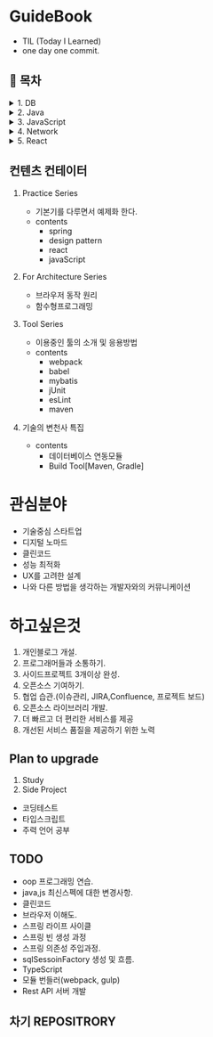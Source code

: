 # GuideBook
- TIL (Today I Learned)
- one day one commit.

## &#128204; 목차
<details>
<summary>1. DB</summary>

1.  <details>
    <summary> Oracle</summary>

    - [dataBasePlanning](./db/oracle/dataBasePlanning.md)
    - [dataIntegrity](./db/oracle/dataIntegrity.md)
    - [errorCode](./db/oracle/errorCode.md)
    - [function](./db/oracle/function.md)
    - [jdbc](./db/oracle/jdbc.md)
    - [join](./db/oracle/join.md)
    - [paginaion](./db/oracle/paginaion.md)
    - [procedure](./db/oracle/procedure.md)
    - [query_DCL](./db/oracle/query_DCL.md)
    - [query_DLL](./db/oracle/query_DLL.md)
    - [query_DML](./db/oracle/query_DML.md)
    - [query_QL](./db/oracle/query_QL.md)
    - [queryOptimizaion](./db/oracle/queryOptimizaion.md)
    - [seqence](./db/oracle/seqence.md)
    - [transaction](./db/oracle/transaction.md)
    - [trigger](./db/oracle/trigger.md)
    - [view](./db/oracle/view.md)
    </details>
2. <details>
    <summary> Mysql</summary>

    - [install](./db/mysql/install.md)
  </details>
</details>


<details>
<summary>2. Java</summary>

- [ClassPart1](./java/class_part_1.md)
- [ClassPart2](./java/class_part_2.md)
- [ClassPart3](./java/class_part_3.md)
</details>

<details>
<summary>3. JavaScript</summary>

- [Array](./javascript/array.md)
- [Json](./javascript/json.md)
- [StrictMode](./javascript/strictMode.md)
</details>

<details>
<summary>4. Network</summary>

- [HTTP](./network/http.md)
- [REST](./network/REST.md)
- [CORS](./network/CORS.md)
</details>


<details>
<summary>5. React</summary>

- [react_redux](./react/react_redux.md)
- [redux_action](./react/redux_action.md)
- [redux_thunk](./react/redux_thunk.md)
</details>





## 컨텐츠 컨테이터

1.  Practice Series
    - 기본기를 다루면서 예제화 한다.
    - contents
        - spring
        - design pattern
        - react
        - javaScript

2. For Architecture Series
    - 브라우저 동작 원리
    - 함수형프로그래밍

3. Tool Series
    - 이용중인 툴의 소개 및 응용방법
    - contents
      - webpack
      - babel
      - mybatis
      - jUnit
      - esLint
      - maven

4. 기술의 변천사 특집
    - contents
      - 데이터베이스 연동모듈
      - Build Tool[Maven, Gradle]


# 관심분야
- 기술중심 스타트업
- 디지털 노마드
- 클린코드
- 성능 최적화
- UX를 고려한 설계
- 나와 다른 방법을 생각하는 개발자와의 커뮤니케이션


# 하고싶은것
1. 개인블로그 개설.
2. 프로그래머들과 소통하기.
3. 사이드프로젝트 3개이상 완성.
4. 오픈소스 기여하기.
5. 협업 습관.(이슈관리, JIRA,Confluence, 프로젝트 보드)
6. 오픈소스 라이브러리 개발.
7. 더 빠르고 더 편리한 서비스를 제공
8. 개선된 서비스 품질을 제공하기 위한 노력


## Plan to upgrade 
1. Study
2. Side Project
- 코딩테스트
- 타입스크립트
- 주력 언어 공부



## TODO
- oop 프로그래밍 연습.
- java,js 최신스펙에 대한 변경사항.
- 클린코드
- 브라우저 이해도.
- 스프링 라이프 사이클
- 스프링 빈 생성 과정
- 스프링 의존성 주입과정.
- sqlSessoinFactory 생성 및 흐름.
- TypeScript
- 모듈 번들러(webpack, gulp)
- Rest API 서버 개발


## 차기 REPOSITRORY